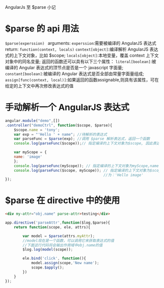 AngularJs 至 $parse 小记

# $parse 的 api 用法
`$parse(experssion) `
  arguments: 
  	`experssion`:需要被编译的 AngularJS 表达式 
  return: 
	`function(context, locals)` 
	 	`context[object]`:编译解析 AngularJS 表达式的上下文对象，比如 $scope; 
	 	`locals[object]`:本地变量，覆盖 context 上下文对象中的同名变量; 
  返回的函数还可以具有以下三个属性： 
  	`literal[boolean]`:被编译的 Angular 表达式的顶节点是否是一个 javascript 字面量; 
  	`constant[boolean]`:被编译的 Angular 表达式是否全部由常量字面量组成; 
  	`assign[func(context, local)]`:如果返回的函数assignable,则具有该属性，可在给定的上下文中再次修改表达式的值 

# 手动解析一个 AngularJS 表达式
```javascript
angular.module("demo",[])
.controller("demoCtrl", function($scope, $parse){
    $scope.name = 'tony';
    var exp = "'Hello ' + name"; //待解析的表达式
    var parseFunc = $parse(exp); //调用 $parse 解析表达式，返回一个函数
    console.log(parseFunc($scope));// 指定编译的上下文对象为$scope, 因此表达中 name 变量被替换为 tony,结果输出为：'Hello tony'

    var myScope = {
	name: 'image'
    };
    console.log(parseFunc(myScope)); // 指定编译的上下文对象为myScope,name 变量被替换为 image,结果输出为：'Hello image'
    console.log(parseFunc($scope, myScope)); // 指定编译的上下文对象为$scope,但是$scope中 name 变量值被myScope覆盖了,结果输出
                                             //为：'Hello image'
}); 
```

# $parse 在 directive 中的使用
```html
<div my-attr="obj.name" parse-attr>testing</div>
```
```javascript
app.directive('parseAttr',function($log,$parse){
    return function(scope, ele, attrs){

        var model = $parse(attrs.myAttr);
        //model现在是一个函数，可以调用它来获取表达式的值
        //下面这行代码将会输出作用域中obj.name的值 
        $log.log(model(scope));

        ele.bind('click', function(){
        	model.assign(scope,'New name');
        	scope.$apply();
        })
    }
});
```
